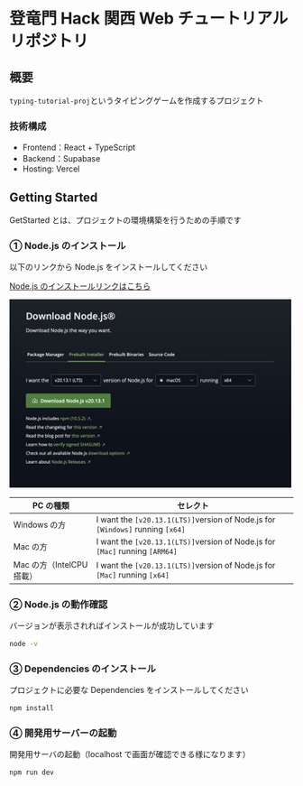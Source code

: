 # 登竜門 Hack 関西 Web チュートリアルリポジトリ

## 概要

`typing-tutorial-proj`というタイピングゲームを作成するプロジェクト

### 技術構成

- Frontend：React + TypeScript
- Backend：Supabase
- Hosting: Vercel

## Getting Started

GetStarted とは、プロジェクトの環境構築を行うための手順です

### ① Node.js のインストール

以下のリンクから Node.js をインストールしてください

[Node.js のインストールリンクはこちら](https://nodejs.org/ja/download/)

<img src="./doc//images/image.png" width="500px">

| PC の種類                 | セレクト                                                                       |
| ------------------------- | ------------------------------------------------------------------------------ |
| Windows の方              | I want the `[v20.13.1(LTS)]`version of Node.js for `[Windows]` running `[x64]` |
| Mac の方                  | I want the `[v20.13.1(LTS)]`version of Node.js for `[Mac]` running `[ARM64]`   |
| Mac の方（IntelCPU 搭載） | I want the `[v20.13.1(LTS)]`version of Node.js for `[Mac]` running `[x64]`     |

### ② Node.js の動作確認

バージョンが表示されればインストールが成功しています

```zsh
node -v
```

### ③ Dependencies のインストール

プロジェクトに必要な Dependencies をインストールしてください

```zsh
npm install
```

### ④ 開発用サーバーの起動

開発用サーバの起動（localhost で画面が確認できる様になります）

```zsh
npm run dev
```
